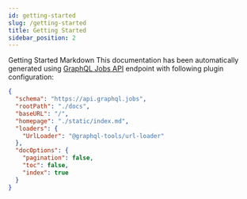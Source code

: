```yaml
---
id: getting-started
slug: /getting-started
title: Getting Started
sidebar_position: 2
---
```


Getting Started Markdown
This documentation has been automatically generated using [GraphQL Jobs API](https://api.graphql.jobs) endpoint with following plugin configuration:

```json title="graphql-markdown.config.js"
{
  "schema": "https://api.graphql.jobs",
  "rootPath": "./docs",
  "baseURL": "/",
  "homepage": "./static/index.md",
  "loaders": {
    "UrlLoader": "@graphql-tools/url-loader"
  },
  "docOptions": {
    "pagination": false,
    "toc": false,
    "index": true
  }
}
```
